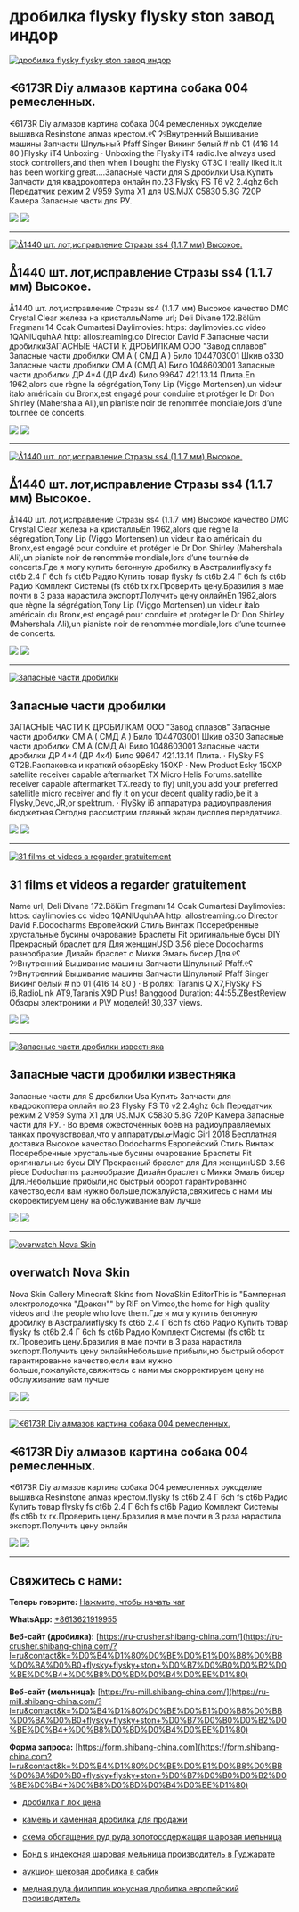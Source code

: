 # дробилка flysky flysky ston завод индор

<a href="https://swt.shibang-china.com/?l=ru&img&k=%D0%B4%D1%80%D0%BE%D0%B1%D0%B8%D0%BB%D0%BA%D0%B0+flysky+flysky+ston+%D0%B7%D0%B0%D0%B2%D0%BE%D0%B4+%D0%B8%D0%BD%D0%B4%D0%BE%D1%80" target="_blank">![дробилка flysky flysky ston завод индор](http://static.shibang-china.com/all-800x300/630.jpg)</a>

## ᗕ6173R Diy алмазов картина собака 004 ремесленных.
ᗕ6173R Diy алмазов картина собака 004 ремесленных рукоделие вышивка Resinstone алмаз крестом.୧ʕ ʔ୨Внутренний Вышивание машины Запчасти Шпульный Pfaff Singer Викинг белый # nb 01 (416 14 80 )Flysky iT4 Unboxing&nbsp;&#0183;&#32;Unboxing the Flysky iT4 radio.Ive always used stock controllers,and then when I bought the Flysky GT3C I really liked it.It has been working great.…Запасные части для S дробилки Usa.Купить Запчасти для квадрокоптера онлайн по.23 Flysky FS T6 v2 2.4ghz 6ch Передатчик режим 2 V959 Syma X1 для US.MJX C5830 5.8G 720P Камера Запасные части для РУ.


<a href="https://whatsapp.shibangsoft.com/WhatsApp.php" target="_blank" title="WhatsApp">![](http://static.shibang-china.com/icon/whatsapp.png)</a> <a href="https://swt.shibang-china.com/?l=ru&icon&k=%D0%B4%D1%80%D0%BE%D0%B1%D0%B8%D0%BB%D0%BA%D0%B0+flysky+flysky+ston+%D0%B7%D0%B0%D0%B2%D0%BE%D0%B4+%D0%B8%D0%BD%D0%B4%D0%BE%D1%80" target="_blank">![](http://static.shibang-china.com/icon/chat-ru.png)</a>

---

<a href="https://swt.shibang-china.com/?l=ru&img&k=%D0%B4%D1%80%D0%BE%D0%B1%D0%B8%D0%BB%D0%BA%D0%B0+flysky+flysky+ston+%D0%B7%D0%B0%D0%B2%D0%BE%D0%B4+%D0%B8%D0%BD%D0%B4%D0%BE%D1%80" target="_blank">![ᐂ1440 шт. лот,исправление Стразы ss4 (1.1.7 мм) Высокое.](http://static.shibang-china.com/all-800x300/1526.jpg)</a>

## ᐂ1440 шт. лот,исправление Стразы ss4 (1.1.7 мм) Высокое.
ᐂ1440 шт. лот,исправление Стразы ss4 (1.1.7 мм) Высокое качество DMC Crystal Clear железа на кристаллыName url; Deli Divane 172.B&#246;l&#252;m Fragmanı 14 Ocak Cumartesi Daylimovies: https: daylimovies.cc video 1QANlUquhAA http: allostreaming.co Director David F.Запасные части дробилкиЗАПАСНЫЕ ЧАСТИ К ДРОБИЛКАМ ООО &quot;Завод сплавов&quot; Запасные части дробилки СМ А ( СМД А ) Било 1044703001 Шкив o330 Запасные части дробилки СМ А (СМД А) Било 1048603001 Запасные части дробилки ДР 4*4 (ДР 4х4) Било 99647 421.13.14 Плита.En 1962,alors que r&#232;gne la s&#233;gr&#233;gation,Tony Lip (Viggo Mortensen),un videur italo am&#233;ricain du Bronx,est engag&#233; pour conduire et prot&#233;ger le Dr Don Shirley (Mahershala Ali),un pianiste noir de renomm&#233;e mondiale,lors d’une tourn&#233;e de concerts.


<a href="https://whatsapp.shibangsoft.com/WhatsApp.php" target="_blank" title="WhatsApp">![](http://static.shibang-china.com/icon/whatsapp.png)</a> <a href="https://swt.shibang-china.com/?l=ru&icon&k=%D0%B4%D1%80%D0%BE%D0%B1%D0%B8%D0%BB%D0%BA%D0%B0+flysky+flysky+ston+%D0%B7%D0%B0%D0%B2%D0%BE%D0%B4+%D0%B8%D0%BD%D0%B4%D0%BE%D1%80" target="_blank">![](http://static.shibang-china.com/icon/chat-ru.png)</a>

---

<a href="https://swt.shibang-china.com/?l=ru&img&k=%D0%B4%D1%80%D0%BE%D0%B1%D0%B8%D0%BB%D0%BA%D0%B0+flysky+flysky+ston+%D0%B7%D0%B0%D0%B2%D0%BE%D0%B4+%D0%B8%D0%BD%D0%B4%D0%BE%D1%80" target="_blank">![ᐂ1440 шт. лот,исправление Стразы ss4 (1.1.7 мм) Высокое.](http://static.shibang-china.com/all-800x300/123.jpg)</a>

## ᐂ1440 шт. лот,исправление Стразы ss4 (1.1.7 мм) Высокое.
ᐂ1440 шт. лот,исправление Стразы ss4 (1.1.7 мм) Высокое качество DMC Crystal Clear железа на кристаллыEn 1962,alors que r&#232;gne la s&#233;gr&#233;gation,Tony Lip (Viggo Mortensen),un videur italo am&#233;ricain du Bronx,est engag&#233; pour conduire et prot&#233;ger le Dr Don Shirley (Mahershala Ali),un pianiste noir de renomm&#233;e mondiale,lors d’une tourn&#233;e de concerts.Где я могу купить бетонную дробилку в Австралииflysky fs ct6b 2.4 Г 6ch fs ct6b Радио Купить товар flysky fs ct6b 2.4 Г 6ch fs ct6b Радио Комплект Системы (fs ct6b tx rx.Проверить цену.Бразилия в мае почти в 3 раза нарастила экспорт.Получить цену онлайнEn 1962,alors que r&#232;gne la s&#233;gr&#233;gation,Tony Lip (Viggo Mortensen),un videur italo am&#233;ricain du Bronx,est engag&#233; pour conduire et prot&#233;ger le Dr Don Shirley (Mahershala Ali),un pianiste noir de renomm&#233;e mondiale,lors d’une tourn&#233;e de concerts.


<a href="https://whatsapp.shibangsoft.com/WhatsApp.php" target="_blank" title="WhatsApp">![](http://static.shibang-china.com/icon/whatsapp.png)</a> <a href="https://swt.shibang-china.com/?l=ru&icon&k=%D0%B4%D1%80%D0%BE%D0%B1%D0%B8%D0%BB%D0%BA%D0%B0+flysky+flysky+ston+%D0%B7%D0%B0%D0%B2%D0%BE%D0%B4+%D0%B8%D0%BD%D0%B4%D0%BE%D1%80" target="_blank">![](http://static.shibang-china.com/icon/chat-ru.png)</a>

---

<a href="https://swt.shibang-china.com/?l=ru&img&k=%D0%B4%D1%80%D0%BE%D0%B1%D0%B8%D0%BB%D0%BA%D0%B0+flysky+flysky+ston+%D0%B7%D0%B0%D0%B2%D0%BE%D0%B4+%D0%B8%D0%BD%D0%B4%D0%BE%D1%80" target="_blank">![Запасные части дробилки](http://static.shibang-china.com/all-800x300/1357.jpg)</a>

## Запасные части дробилки
ЗАПАСНЫЕ ЧАСТИ К ДРОБИЛКАМ ООО &quot;Завод сплавов&quot; Запасные части дробилки СМ А ( СМД А ) Било 1044703001 Шкив o330 Запасные части дробилки СМ А (СМД А) Било 1048603001 Запасные части дробилки ДР 4*4 (ДР 4х4) Било 99647 421.13.14 Плита.&nbsp;&#0183;&#32;FlySky FS GT2B.Распаковка и краткий обзорEsky 150XP&nbsp;&#0183;&#32;New Product Esky 150XP satellite receiver capable aftermarket TX Micro Helis Forums.satellite receiver capable aftermarket TX.ready to fly) unit,you add your preferred satellitle micro receiver and fly it on your decent quality radio,be it a Flysky,Devo,JR,or spektrum.&nbsp;&#0183;&#32;FlySky i6 аппаратура радиоуправления бюджетная.Сегодня рассмотрим главный экран дисплея передатчика.


<a href="https://whatsapp.shibangsoft.com/WhatsApp.php" target="_blank" title="WhatsApp">![](http://static.shibang-china.com/icon/whatsapp.png)</a> <a href="https://swt.shibang-china.com/?l=ru&icon&k=%D0%B4%D1%80%D0%BE%D0%B1%D0%B8%D0%BB%D0%BA%D0%B0+flysky+flysky+ston+%D0%B7%D0%B0%D0%B2%D0%BE%D0%B4+%D0%B8%D0%BD%D0%B4%D0%BE%D1%80" target="_blank">![](http://static.shibang-china.com/icon/chat-ru.png)</a>

---

<a href="https://swt.shibang-china.com/?l=ru&img&k=%D0%B4%D1%80%D0%BE%D0%B1%D0%B8%D0%BB%D0%BA%D0%B0+flysky+flysky+ston+%D0%B7%D0%B0%D0%B2%D0%BE%D0%B4+%D0%B8%D0%BD%D0%B4%D0%BE%D1%80" target="_blank">![31 films et videos a regarder gratuitement](http://static.shibang-china.com/all-800x300/1335.jpg)</a>

## 31 films et videos a regarder gratuitement
Name url; Deli Divane 172.B&#246;l&#252;m Fragmanı 14 Ocak Cumartesi Daylimovies: https: daylimovies.cc video 1QANlUquhAA http: allostreaming.co Director David F.Dodocharms Европейский Стиль Винтаж Посеребренные хрустальные бусины очарование Браслеты Fit оригинальные бусы DIY Прекрасный браслет для Для женщинUSD 3.56 piece Dodocharms разнообразие Дизайн браслет с Микки Эмаль бисер Для.୧ʕ ʔ୨Внутренний Вышивание машины Запчасти Шпульный Pfaff.୧ʕ ʔ୨Внутренний Вышивание машины Запчасти Шпульный Pfaff Singer Викинг белый # nb 01 (416 14 80 )&nbsp;&#0183;&#32;В ролях: Taranis Q X7,FlySky FS i6,RadioLink AT9,Taranis X9D Plus! Banggood Duration: 44:55.ZBestReview Обзоры электроники и Р\У моделей! 30,337 views.


<a href="https://whatsapp.shibangsoft.com/WhatsApp.php" target="_blank" title="WhatsApp">![](http://static.shibang-china.com/icon/whatsapp.png)</a> <a href="https://swt.shibang-china.com/?l=ru&icon&k=%D0%B4%D1%80%D0%BE%D0%B1%D0%B8%D0%BB%D0%BA%D0%B0+flysky+flysky+ston+%D0%B7%D0%B0%D0%B2%D0%BE%D0%B4+%D0%B8%D0%BD%D0%B4%D0%BE%D1%80" target="_blank">![](http://static.shibang-china.com/icon/chat-ru.png)</a>

---

<a href="https://swt.shibang-china.com/?l=ru&img&k=%D0%B4%D1%80%D0%BE%D0%B1%D0%B8%D0%BB%D0%BA%D0%B0+flysky+flysky+ston+%D0%B7%D0%B0%D0%B2%D0%BE%D0%B4+%D0%B8%D0%BD%D0%B4%D0%BE%D1%80" target="_blank">![Запасные части дробилки известняка](http://static.shibang-china.com/all-800x300/14.jpg)</a>

## Запасные части дробилки известняка
Запасные части для S дробилки Usa.Купить Запчасти для квадрокоптера онлайн по.23 Flysky FS T6 v2 2.4ghz 6ch Передатчик режим 2 V959 Syma X1 для US.MJX C5830 5.8G 720P Камера Запасные части для РУ.&nbsp;&#0183;&#32;Во время ожесточённых боёв на радиоуправляемых танках прочувствовал,что у аппаратуры.ᓂMagic Girl 2018 Бесплатная доставка Высокое качество.Dodocharms Европейский Стиль Винтаж Посеребренные хрустальные бусины очарование Браслеты Fit оригинальные бусы DIY Прекрасный браслет для Для женщинUSD 3.56 piece Dodocharms разнообразие Дизайн браслет с Микки Эмаль бисер Для.Небольшие прибыли,но быстрый оборот гарантированно качество,если вам нужно больше,пожалуйста,свяжитесь с нами мы скорректируем цену на обслуживание вам лучше


<a href="https://whatsapp.shibangsoft.com/WhatsApp.php" target="_blank" title="WhatsApp">![](http://static.shibang-china.com/icon/whatsapp.png)</a> <a href="https://swt.shibang-china.com/?l=ru&icon&k=%D0%B4%D1%80%D0%BE%D0%B1%D0%B8%D0%BB%D0%BA%D0%B0+flysky+flysky+ston+%D0%B7%D0%B0%D0%B2%D0%BE%D0%B4+%D0%B8%D0%BD%D0%B4%D0%BE%D1%80" target="_blank">![](http://static.shibang-china.com/icon/chat-ru.png)</a>

---

<a href="https://swt.shibang-china.com/?l=ru&img&k=%D0%B4%D1%80%D0%BE%D0%B1%D0%B8%D0%BB%D0%BA%D0%B0+flysky+flysky+ston+%D0%B7%D0%B0%D0%B2%D0%BE%D0%B4+%D0%B8%D0%BD%D0%B4%D0%BE%D1%80" target="_blank">![overwatch Nova Skin](http://static.shibang-china.com/all-800x300/314.jpg)</a>

## overwatch Nova Skin
Nova Skin Gallery Minecraft Skins from NovaSkin EditorThis is &quot;Бамперная электролодочка &quot;Дракон&quot;&quot; by RIF on Vimeo,the home for high quality videos and the people who love them.Где я могу купить бетонную дробилку в Австралииflysky fs ct6b 2.4 Г 6ch fs ct6b Радио Купить товар flysky fs ct6b 2.4 Г 6ch fs ct6b Радио Комплект Системы (fs ct6b tx rx.Проверить цену.Бразилия в мае почти в 3 раза нарастила экспорт.Получить цену онлайнНебольшие прибыли,но быстрый оборот гарантированно качество,если вам нужно больше,пожалуйста,свяжитесь с нами мы скорректируем цену на обслуживание вам лучше


<a href="https://whatsapp.shibangsoft.com/WhatsApp.php" target="_blank" title="WhatsApp">![](http://static.shibang-china.com/icon/whatsapp.png)</a> <a href="https://swt.shibang-china.com/?l=ru&icon&k=%D0%B4%D1%80%D0%BE%D0%B1%D0%B8%D0%BB%D0%BA%D0%B0+flysky+flysky+ston+%D0%B7%D0%B0%D0%B2%D0%BE%D0%B4+%D0%B8%D0%BD%D0%B4%D0%BE%D1%80" target="_blank">![](http://static.shibang-china.com/icon/chat-ru.png)</a>

---

<a href="https://swt.shibang-china.com/?l=ru&img&k=%D0%B4%D1%80%D0%BE%D0%B1%D0%B8%D0%BB%D0%BA%D0%B0+flysky+flysky+ston+%D0%B7%D0%B0%D0%B2%D0%BE%D0%B4+%D0%B8%D0%BD%D0%B4%D0%BE%D1%80" target="_blank">![ᗕ6173R Diy алмазов картина собака 004 ремесленных.](http://static.shibang-china.com/all-800x300/793.jpg)</a>

## ᗕ6173R Diy алмазов картина собака 004 ремесленных.
ᗕ6173R Diy алмазов картина собака 004 ремесленных рукоделие вышивка Resinstone алмаз крестом.flysky fs ct6b 2.4 Г 6ch fs ct6b Радио Купить товар flysky fs ct6b 2.4 Г 6ch fs ct6b Радио Комплект Системы (fs ct6b tx rx.Проверить цену.Бразилия в мае почти в 3 раза нарастила экспорт.Получить цену онлайн

<a href="https://whatsapp.shibangsoft.com/WhatsApp.php" target="_blank" title="WhatsApp">![](http://static.shibang-china.com/icon/whatsapp.png)</a> <a href="https://swt.shibang-china.com/?l=ru&icon&k=%D0%B4%D1%80%D0%BE%D0%B1%D0%B8%D0%BB%D0%BA%D0%B0+flysky+flysky+ston+%D0%B7%D0%B0%D0%B2%D0%BE%D0%B4+%D0%B8%D0%BD%D0%B4%D0%BE%D1%80" target="_blank">![](http://static.shibang-china.com/icon/chat-ru.png)</a>

---
## Свяжитесь с нами:

**Теперь говорите:** [Нажмите, чтобы начать чат](https://swt.shibang-china.com?l=ru&contact&k=%D0%B4%D1%80%D0%BE%D0%B1%D0%B8%D0%BB%D0%BA%D0%B0+flysky+flysky+ston+%D0%B7%D0%B0%D0%B2%D0%BE%D0%B4+%D0%B8%D0%BD%D0%B4%D0%BE%D1%80)

**WhatsApp:**  [+8613621919955](https://whatsapp.shibangsoft.com/WhatsApp.php)

**Веб-сайт (дробилка):** [https://ru-crusher.shibang-china.com/](https://ru-crusher.shibang-china.com/?l=ru&contact&k=%D0%B4%D1%80%D0%BE%D0%B1%D0%B8%D0%BB%D0%BA%D0%B0+flysky+flysky+ston+%D0%B7%D0%B0%D0%B2%D0%BE%D0%B4+%D0%B8%D0%BD%D0%B4%D0%BE%D1%80)

**Веб-сайт (мельница):** [https://ru-mill.shibang-china.com/](https://ru-mill.shibang-china.com/?l=ru&contact&k=%D0%B4%D1%80%D0%BE%D0%B1%D0%B8%D0%BB%D0%BA%D0%B0+flysky+flysky+ston+%D0%B7%D0%B0%D0%B2%D0%BE%D0%B4+%D0%B8%D0%BD%D0%B4%D0%BE%D1%80)

**Форма запроса:** [https://form.shibang-china.com](https://form.shibang-china.com?l=ru&contact&k=%D0%B4%D1%80%D0%BE%D0%B1%D0%B8%D0%BB%D0%BA%D0%B0+flysky+flysky+ston+%D0%B7%D0%B0%D0%B2%D0%BE%D0%B4+%D0%B8%D0%BD%D0%B4%D0%BE%D1%80)

* [дробилка г лок цена](../124/%D0%B4%D1%80%D0%BE%D0%B1%D0%B8%D0%BB%D0%BA%D0%B0%20%D0%B3%20%D0%BB%D0%BE%D0%BA%20%D1%86%D0%B5%D0%BD%D0%B0.md)

* [камень и каменная дробилка для продажи](../125/%D0%BA%D0%B0%D0%BC%D0%B5%D0%BD%D1%8C%20%D0%B8%20%D0%BA%D0%B0%D0%BC%D0%B5%D0%BD%D0%BD%D0%B0%D1%8F%20%D0%B4%D1%80%D0%BE%D0%B1%D0%B8%D0%BB%D0%BA%D0%B0%20%D0%B4%D0%BB%D1%8F%20%D0%BF%D1%80%D0%BE%D0%B4%D0%B0%D0%B6%D0%B8.md)

* [схема обогащения руд руда золотосодержащая шаровая мельница](../121/%D1%81%D1%85%D0%B5%D0%BC%D0%B0%20%D0%BE%D0%B1%D0%BE%D0%B3%D0%B0%D1%89%D0%B5%D0%BD%D0%B8%D1%8F%20%D1%80%D1%83%D0%B4%20%D1%80%D1%83%D0%B4%D0%B0%20%D0%B7%D0%BE%D0%BB%D0%BE%D1%82%D0%BE%D1%81%D0%BE%D0%B4%D0%B5%D1%80%D0%B6%D0%B0%D1%89%D0%B0%D1%8F%20%D1%88%D0%B0%D1%80%D0%BE%D0%B2%D0%B0%D1%8F%20%D0%BC%D0%B5%D0%BB%D1%8C%D0%BD%D0%B8%D1%86%D0%B0.md)

* [Бонд s индексная шаровая мельница производитель в Гуджарате](../124/%D0%91%D0%BE%D0%BD%D0%B4%20s%20%D0%B8%D0%BD%D0%B4%D0%B5%D0%BA%D1%81%D0%BD%D0%B0%D1%8F%20%D1%88%D0%B0%D1%80%D0%BE%D0%B2%D0%B0%D1%8F%20%D0%BC%D0%B5%D0%BB%D1%8C%D0%BD%D0%B8%D1%86%D0%B0%20%D0%BF%D1%80%D0%BE%D0%B8%D0%B7%D0%B2%D0%BE%D0%B4%D0%B8%D1%82%D0%B5%D0%BB%D1%8C%20%D0%B2%20%D0%93%D1%83%D0%B4%D0%B6%D0%B0%D1%80%D0%B0%D1%82%D0%B5.md)

* [аукцион щековая дробилка в сабик](../125/%D0%B0%D1%83%D0%BA%D1%86%D0%B8%D0%BE%D0%BD%20%D1%89%D0%B5%D0%BA%D0%BE%D0%B2%D0%B0%D1%8F%20%D0%B4%D1%80%D0%BE%D0%B1%D0%B8%D0%BB%D0%BA%D0%B0%20%D0%B2%20%D1%81%D0%B0%D0%B1%D0%B8%D0%BA.md)

* [медная руда филиппин конусная дробилка европейский производитель](../125/%D0%BC%D0%B5%D0%B4%D0%BD%D0%B0%D1%8F%20%D1%80%D1%83%D0%B4%D0%B0%20%D1%84%D0%B8%D0%BB%D0%B8%D0%BF%D0%BF%D0%B8%D0%BD%20%D0%BA%D0%BE%D0%BD%D1%83%D1%81%D0%BD%D0%B0%D1%8F%20%D0%B4%D1%80%D0%BE%D0%B1%D0%B8%D0%BB%D0%BA%D0%B0%20%D0%B5%D0%B2%D1%80%D0%BE%D0%BF%D0%B5%D0%B9%D1%81%D0%BA%D0%B8%D0%B9%20%D0%BF%D1%80%D0%BE%D0%B8%D0%B7%D0%B2%D0%BE%D0%B4%D0%B8%D1%82%D0%B5%D0%BB%D1%8C.md)